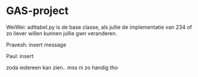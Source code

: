 # GAS-project
WeiWei:
adttabel.py is de base classe, als jullie de implementatie van 234 of zo liever willen kunnen jullie gwn veranderen.

Pravesh:
insert message

Paul:
insert

zoda iedereen kan zien.. mss ni zo handig tho

